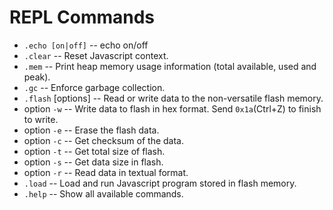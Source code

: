 REPL Commands
=============

* `.echo [on|off]` -- echo on/off
* `.clear` -- Reset Javascript context.
* `.mem` -- Print heap memory usage information (total available, used and peak).
* `.gc` -- Enforce garbage collection.
* `.flash` [options] -- Read or write data to the non-versatile flash memory.
* option `-w` -- Write data to flash in hex format. Send `0x1a`(Ctrl+Z) to finish to write.
* option `-e` -- Erase the flash data.
* option `-c` -- Get checksum of the data.
* option `-t` -- Get total size of flash.
* option `-s` -- Get data size in flash.
* option `-r` -- Read data in textual format.
* `.load` -- Load and run Javascript program stored in flash memory.
* `.help` -- Show all available commands.
